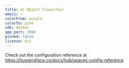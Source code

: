 ```yaml
---
title: Ai Object Classifier
emoji: 🔥
colorFrom: purple
colorTo: pink
sdk: docker
app_port: 7860
pinned: false
license: mit
---
```




Check out the configuration reference at https://huggingface.co/docs/hub/spaces-config-reference
